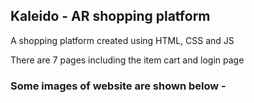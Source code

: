 ## Kaleido - AR shopping platform
A shopping platform created using HTML, CSS and JS

There are 7 pages including the item cart and login page

### Some images of website are shown below -
